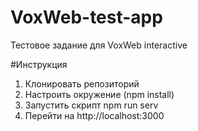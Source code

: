 # VoxWeb-test-app
Тестовое задание для VoxWeb interactive

#Инструкция
1. Клонировать репозиторий
2. Настроить окружение (npm install)
3. Запустить скрипт npm run serv
4. Перейти на http://localhost:3000
